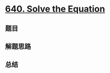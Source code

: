 # [640. Solve the Equation](https://leetcode.com/problems/solve-the-equation/)

## 题目


## 解题思路


## 总结


